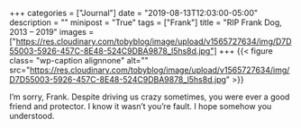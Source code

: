 +++
categories = ["Journal"]
date = "2019-08-13T12:03:00-05:00"
description = ""
minipost = "True"
tags = ["Frank"]
title = "RIP Frank Dog, 2013 – 2019"
images = ["https://res.cloudinary.com/tobyblog/image/upload/v1565727634/img/D7D55003-5926-457C-8E48-524C9DBA9878_l5hs8d.jpg"]
+++
{{< figure class= "wp-caption alignnone" alt="" src="https://res.cloudinary.com/tobyblog/image/upload/v1565727634/img/D7D55003-5926-457C-8E48-524C9DBA9878_l5hs8d.jpg" >}}

I’m sorry, Frank. Despite driving us crazy sometimes, you were ever a good friend and protector. I know it wasn’t you’re fault. I hope somehow you understood. 
